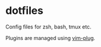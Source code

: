 # dotfiles

Config files for zsh, bash, tmux etc.

Plugins are managed using [vim-plug](https://github.com/junegunn/vim-plug).
